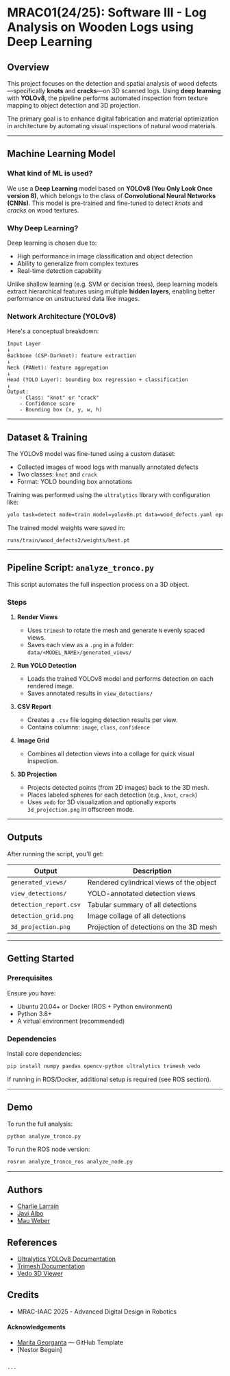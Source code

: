 # MRAC01(24/25): Software III - Log Analysis on Wooden Logs using Deep Learning

## Overview

This project focuses on the detection and spatial analysis of wood defects—specifically **knots** and **cracks**—on 3D scanned logs. Using **deep learning** with **YOLOv8**, the pipeline performs automated inspection from texture mapping to object detection and 3D projection.

The primary goal is to enhance digital fabrication and material optimization in architecture by automating visual inspections of natural wood materials.

---

## Machine Learning Model

### What kind of ML is used?

We use a **Deep Learning** model based on **YOLOv8 (You Only Look Once version 8)**, which belongs to the class of **Convolutional Neural Networks (CNNs)**. This model is pre-trained and fine-tuned to detect *knots* and *cracks* on wood textures.

### Why Deep Learning?

Deep learning is chosen due to:
- High performance in image classification and object detection
- Ability to generalize from complex textures
- Real-time detection capability

Unlike shallow learning (e.g. SVM or decision trees), deep learning models extract hierarchical features using multiple **hidden layers**, enabling better performance on unstructured data like images.

### Network Architecture (YOLOv8)

Here's a conceptual breakdown:

```
Input Layer
↓
Backbone (CSP-Darknet): feature extraction
↓
Neck (PANet): feature aggregation
↓
Head (YOLO Layer): bounding box regression + classification
↓
Output:
    - Class: "knot" or "crack"
    - Confidence score
    - Bounding box (x, y, w, h)
```

---

## Dataset & Training

The YOLOv8 model was fine-tuned using a custom dataset:

- Collected images of wood logs with manually annotated defects
- Two classes: `knot` and `crack`
- Format: YOLO bounding box annotations

Training was performed using the `ultralytics` library with configuration like:

```bash
yolo task=detect mode=train model=yolov8n.pt data=wood_defects.yaml epochs=100 imgsz=640
```

The trained model weights were saved in:

```
runs/train/wood_defects2/weights/best.pt
```

---

## Pipeline Script: `analyze_tronco.py`

This script automates the full inspection process on a 3D object.

### Steps

1. **Render Views**  
   - Uses `trimesh` to rotate the mesh and generate `N` evenly spaced views.
   - Saves each view as a `.png` in a folder:  
     `data/<MODEL_NAME>/generated_views/`

2. **Run YOLO Detection**  
   - Loads the trained YOLOv8 model and performs detection on each rendered image.
   - Saves annotated results in `view_detections/`

3. **CSV Report**  
   - Creates a `.csv` file logging detection results per view.
   - Contains columns: `image`, `class`, `confidence`

4. **Image Grid**  
   - Combines all detection views into a collage for quick visual inspection.

5. **3D Projection**  
   - Projects detected points (from 2D images) back to the 3D mesh.
   - Places labeled spheres for each detection (e.g., `knot`, `crack`)
   - Uses `vedo` for 3D visualization and optionally exports `3d_projection.png` in offscreen mode.

---

## Outputs

After running the script, you'll get:

| Output                          | Description                                  |
|---------------------------------|----------------------------------------------|
| `generated_views/`              | Rendered cylindrical views of the object     |
| `view_detections/`             | YOLO-annotated detection views               |
| `detection_report.csv`         | Tabular summary of all detections            |
| `detection_grid.png`           | Image collage of all detections              |
| `3d_projection.png`            | Projection of detections on the 3D mesh      |

---

## Getting Started

### Prerequisites
Ensure you have:
- Ubuntu 20.04+ or Docker (ROS + Python environment)
- Python 3.8+
- A virtual environment (recommended)

### Dependencies
Install core dependencies:

```bash
pip install numpy pandas opencv-python ultralytics trimesh vedo
```

If running in ROS/Docker, additional setup is required (see ROS section).

---

## Demo

To run the full analysis:

```bash
python analyze_tronco.py
```

To run the ROS node version:

```bash
rosrun analyze_tronco_ros analyze_node.py
```

---

## Authors
- [Charlie Larraín](https://github.com/Clarrainl)
- [Javi Albo](https://github.com/j-albo)
- [Mau Weber](https://github.com/Mauweberla)

## References
- [Ultralytics YOLOv8 Documentation](https://docs.ultralytics.com/)
- [Trimesh Documentation](https://trimsh.org/)
- [Vedo 3D Viewer](https://vedo.embl.es/)

## Credits
- MRAC-IAAC 2025 - Advanced Digital Design in Robotics

#### Acknowledgements

- [Marita Georganta](https://www.linkedin.com/in/marita-georganta/) — GitHub Template
- [Nestor Beguin]

```

---
